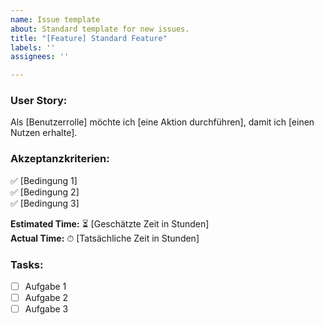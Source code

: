 ```yaml
---
name: Issue template
about: Standard template for new issues.
title: "[Feature] Standard Feature"
labels: ''
assignees: ''

---
```


### User Story:
Als [Benutzerrolle] möchte ich [eine Aktion durchführen], damit ich [einen Nutzen erhalte].

### Akzeptanzkriterien:
✅ [Bedingung 1]  
✅ [Bedingung 2]  
✅ [Bedingung 3]  

**Estimated Time:** ⏳ [Geschätzte Zeit in Stunden]  
**Actual Time:** ⏱ [Tatsächliche Zeit in Stunden]  

### Tasks:
- [ ] Aufgabe 1
- [ ] Aufgabe 2
- [ ] Aufgabe 3
